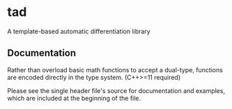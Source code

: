# tad
A template-based automatic differentiation library

## Documentation
Rather than overload basic math functions to accept a dual-type, functions are encoded directly in the type system. (C++>=11 required)

Please see the single header file's source for documentation and examples, which are included at the beginning of the file.
